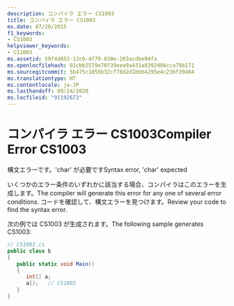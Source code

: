 ```yaml
---
description: コンパイラ エラー CS1003
title: コンパイラ エラー CS1003
ms.date: 07/20/2015
f1_keywords:
- CS1003
helpviewer_keywords:
- CS1003
ms.assetid: 59f4d053-13c0-4f79-830e-263acdbe94fa
ms.openlocfilehash: 01cbb2579e70739eee9a431a8392406cca78b171
ms.sourcegitcommit: 5b475c1855b32cf78d2d1bbb4295e4c236f39464
ms.translationtype: HT
ms.contentlocale: ja-JP
ms.lasthandoff: 09/24/2020
ms.locfileid: "91192673"
---
```

# <a name="compiler-error-cs1003"></a><span data-ttu-id="9a49f-103">コンパイラ エラー CS1003</span><span class="sxs-lookup"><span data-stu-id="9a49f-103">Compiler Error CS1003</span></span>

<span data-ttu-id="9a49f-104">構文エラーです。'char' が必要です</span><span class="sxs-lookup"><span data-stu-id="9a49f-104">Syntax error, 'char' expected</span></span>  
  
 <span data-ttu-id="9a49f-105">いくつかのエラー条件のいずれかに該当する場合、コンパイラはこのエラーを生成します。</span><span class="sxs-lookup"><span data-stu-id="9a49f-105">The compiler will generate this error for any one of several error conditions.</span></span> <span data-ttu-id="9a49f-106">コードを確認して、構文エラーを見つけます。</span><span class="sxs-lookup"><span data-stu-id="9a49f-106">Review your code to find the syntax error.</span></span>  
  
 <span data-ttu-id="9a49f-107">次の例では CS1003 が生成されます。</span><span class="sxs-lookup"><span data-stu-id="9a49f-107">The following sample generates CS1003:</span></span>  
  
```csharp  
// CS1003.cs  
public class b  
{  
   public static void Main()  
   {  
      int[] a;  
      a[);   // CS1003  
   }  
}  
```
